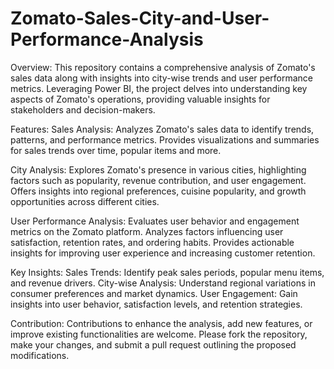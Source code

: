 # Zomato-Sales-City-and-User-Performance-Analysis
Overview:
This repository contains a comprehensive analysis of Zomato's sales data along with insights into city-wise trends and user performance metrics. Leveraging Power BI, the project delves into understanding key aspects of Zomato's operations, providing valuable insights for stakeholders and decision-makers.

Features:
Sales Analysis:
Analyzes Zomato's sales data to identify trends, patterns, and performance metrics.
Provides visualizations and summaries for sales trends over time, popular items and more.

City Analysis:
Explores Zomato's presence in various cities, highlighting factors such as popularity, revenue contribution, and user engagement.
Offers insights into regional preferences, cuisine popularity, and growth opportunities across different cities.

User Performance Analysis:
Evaluates user behavior and engagement metrics on the Zomato platform.
Analyzes factors influencing user satisfaction, retention rates, and ordering habits.
Provides actionable insights for improving user experience and increasing customer retention.

Key Insights:
Sales Trends: Identify peak sales periods, popular menu items, and revenue drivers.
City-wise Analysis: Understand regional variations in consumer preferences and market dynamics.
User Engagement: Gain insights into user behavior, satisfaction levels, and retention strategies.

Contribution:
Contributions to enhance the analysis, add new features, or improve existing functionalities are welcome. Please fork the repository, make your changes, and submit a pull request outlining the proposed modifications.
